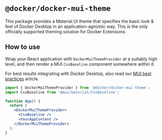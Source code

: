 # `@docker/docker-mui-theme`

This package provides a Material UI theme that specifies the basic look & feel of Docker Desktop in an application-agnostic way. This is the only officially supported theming solution for Docker Extensions.

## How to use

Wrap your React application with `DockerMuiThemeProvider` at a suitably high level, and then render a MUI `CssBaseline` component somewhere within it.

For best results integrating with Docker Desktop, also read our [MUI best practices](https://docs.docker.com/desktop/extensions-sdk/design/mui-best-practices/) article.

```jsx
import { DockerMuiThemeProvider } from '@docker/docker-mui-theme';
import CssBaseline from '@mui/material/CssBaseline';

function App() {
  return (
    <DockerMuiThemeProvider>
      <CssBaseline />
      <YourAppContent />
    </DockerMuiThemeProvider>
  );
}
```
